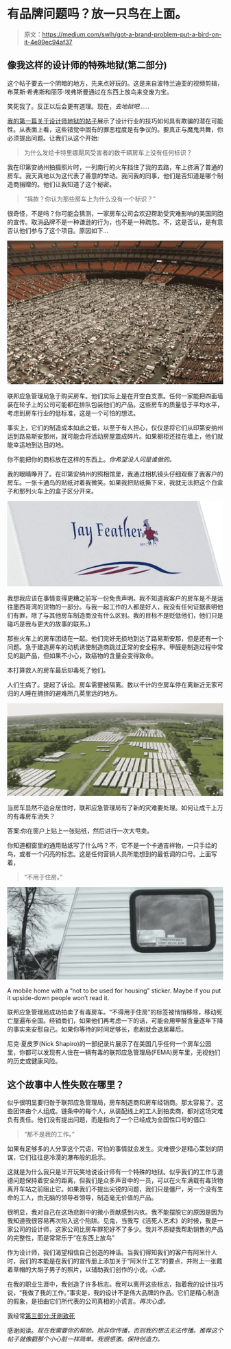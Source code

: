 # 有品牌问题吗？放一只鸟在上面。

> 原文：<https://medium.com/swlh/got-a-brand-problem-put-a-bird-on-it-4e99ec94af37>

## 像我这样的设计师的特殊地狱(第二部分)

这个帖子要去一个阴暗的地方，先来点好玩的。这是来自波特兰迪亚的视频剪辑，布莱斯·希弗斯和丽莎·埃弗斯曼通过在东西上放鸟来变废为宝。

笑死我了。反正以后会更有道理。现在，*去地狱吧……*

[我的第一篇关于设计师地狱的帖子](/@ade3/a-special-hell-for-designers-like-me-5c55bd855613#.p66ui147u)展示了设计行业的技巧如何具有欺骗的潜在可能性。从表面上看，这些错觉中固有的罪恶程度是有争议的。要真正与魔鬼共舞，你必须提出问题。让我们从这个开始:

> 为什么发给卡特里娜飓风受害者的数千辆房车上没有任何标识？

我在印第安纳州拍摄照片时，一列南行的火车挡住了我的去路，车上挤满了普通的房车。我天真地以为这代表了善意的举动。我问我的同事，他们是否知道是哪个制造商捐赠的。他们让我知道了这个秘密。

> “捐款？你认为那些房车上为什么没有一个标识？”

很奇怪，不是吗？你可能会猜测，一家房车公司会欢迎帮助受灾难影响的美国同胞的宣传。取消品牌不是一种谦逊的行为，也不是一种疏忽。不，这是否认，是有意否认他们参与了这个项目。原因如下…

![](img/e51c1f68802c7e0ac547f6876d2ba796.png)

联邦应急管理局急于购买房车。他们实际上是在开空白支票。任何一家能把四面墙装在轮子上的公司可能都在排队包装他们的产品。这些房车的质量低于平均水平，考虑到房车行业的低标准，这是一个可怕的想法。

事实上，它们的制造成本如此之低，以至于有人担心，仅仅是将它们从印第安纳州运到路易斯安那州，就可能会将活动房屋震成碎片。如果橱柜还挂在墙上，他们就能幸运地到达目的地。

你不能把你的商标放在这样的东西上。*你希望没人问是谁做的。*

我的眼睛睁开了。在印第安纳州的照相馆里，我通过相机镜头仔细观察了我客户的房车。一张卡通鸟的贴纸对着我微笑。如果我把贴纸撕下来，我就无法把这个白盒子和那列火车上的盒子区分开来。

![](img/caf927739edc7239e4617ca163ecfc8d.png)

我想我应该在事情变得更糟之前写一份免责声明。我不知道我客户的房车是不是运往墨西哥湾的货物的一部分。与我一起工作的人都是好人，我没有任何证据表明他们有罪，除了与其他房车制造商没有什么区别。我的目标不是贬低他们，他们只是碰巧是我与更大的故事的联系。)

那些火车上的房车团结在一起。他们完好无损地到达了路易斯安那，但是还有一个问题。急于建造房车的动机诱使制造商跳过正常的安全程序。甲醛是制造过程中常见的副产品，但如果不小心，致癌物的含量会变得致命。

本打算救人的房车最后却毒死了他们。

人们生病了。提起了诉讼。房车需要被隔离。数以千计的空房车停在离新近无家可归的人睡在拥挤的避难所几英里远的地方。

![](img/b42bc43f5fbc228afc5062ce4b47201b.png)

当房车显然不适合居住时，联邦应急管理局有了新的灾难要处理。如何让成千上万的有毒房车消失？

答案:你在窗户上贴上一张贴纸，然后进行一次大甩卖。

你知道橱窗里的通用贴纸写了什么吗？不，它不是一个卡通吉祥物，一只手绘的鸟，或者一个闪亮的标志。这是任何营销人员所能想到的最低调的口号。上面写着，

> “不用于住房。”

![](img/7a6320eccaebd0763cceb4ee3569af5e.png)

A mobile home with a “not to be used for housing” sticker. Maybe if you put it upside-down people won’t read it.

联邦应急管理局成功拍卖了有毒房车。“不得用于住房”的标签被悄悄移除，移动死亡屋遍布全国。经销商们，如果他们再考虑一下的话，可能会用甲醛含量逐年下降的事实来安慰自己。如果你等待的时间足够长，悲剧就会退居幕后。

尼克·夏皮罗(Nick Shapiro)的一部纪录片展示了在美国几乎任何一个房车公园里，你都可以发现有人住在一辆有毒的联邦应急管理局(FEMA)房车里，无视他们的历史或健康风险。

## 这个故事中人性失败在哪里？

似乎很明显要归咎于联邦应急管理局，房车制造商和房车经销商。那太容易了。这些团体由个人组成。链条中的每个人，从装配线上的工人到拍卖商，都对这场灾难负有责任。他们没有提出问题，而是指向了一个已经成为全国性口号的借口:

> “那不是我的工作。”

如果有足够多的人分享这个咒语，可怕的事情就会发生。灾难很少是精心策划的阴谋，它们往往是冷漠的瀑布般的启示。

这就是为什么我只是半开玩笑地说设计师有一个特殊的地狱。似乎我们的工作与道德问题保持着安全的距离，但我们是众多声音中的一员，可以在火车满载有毒货物离开车站之前阻止它。如果我们不提出尖锐的问题，我们只是僵尸，另一个没有生命的工人，由无脑的领导者领导，制造毫无价值的产品。

很明显，我对自己在这场悲剧中的微小贡献感到内疚。我不能摆脱它的原因是因为我知道我很容易再次陷入这个陷阱。见鬼，当我写《活死人艺术》的时候，我是一家公司的设计师，这家公司比房车罪犯好不了多少。我并不质疑我帮助销售的产品的完整性，而是常常乐于“在东西上放鸟”

作为设计师，我们渴望相信自己创造的神话。当我们得知我们的客户有阿米什人时，我们的本能是在我们的宣传册上添加关于“阿米什工艺”的要点，并附上一张戴着草帽的大胡子男子的照片，以辅助我们创作的小说。*心虚。*

在我的职业生涯中，我创造了许多标志。我可以离开这些标志，指着我的设计技巧说，“我做了我的工作。”事实是，我的设计不是伟大品牌的作品。它们是精心制造的假象，是扭曲它们所代表的公司真相的小谎言。*再次心虚。*

我经常[第三部分:牙刷致死](/@ade3/shortcut-addiction-9e7e8c622371#.kiz29gpqd)

感谢阅读。*现在我需要你的帮助。除非你传播，否则我的想法无法传播。推荐这个帖子就像戳那个小心脏一样简单。我很感激。*保持创造力。**
